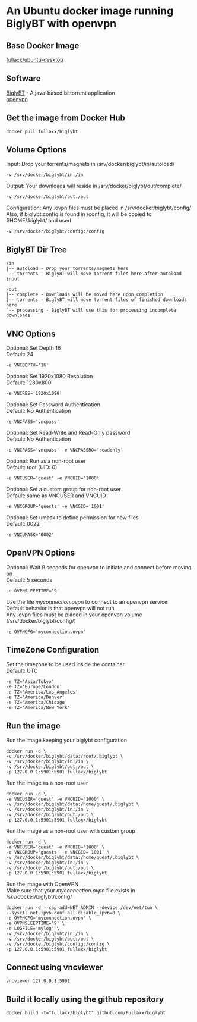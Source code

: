 # An Ubuntu docker image running BiglyBT with openvpn

## Base Docker Image
[fullaxx/ubuntu-desktop](https://hub.docker.com/r/fullaxx/ubuntu-desktop)

## Software
[BiglyBT](https://www.biglybt.com/) - A java-based bittorrent application \
[openvpn](https://openvpn.net/)

## Get the image from Docker Hub
```
docker pull fullaxx/biglybt
```

## Volume Options
Input: Drop your torrents/magnets in /srv/docker/biglybt/in/autoload/
```
-v /srv/docker/biglybt/in:/in
```
Output: Your downloads will reside in /srv/docker/biglybt/out/complete/
```
-v /srv/docker/biglybt/out:/out
```
Configuration: Any .ovpn files must be placed in /srv/docker/biglybt/config/ \
Also, if biglybt.config is found in /config, it will be copied to $HOME/.biglybt/ and used
```
-v /srv/docker/biglybt/config:/config
```

## BiglyBT Dir Tree
```
/in
|-- autoload - Drop your torrents/magnets here
`-- torrents - BiglyBT will move torrent files here after autoload input

/out
|-- complete - Downloads will be moved here upon completion
|-- torrents - BiglyBT will move torrent files of finished downloads here
`-- processing - BiglyBT will use this for processing incomplete downloads
```

## VNC Options
Optional: Set Depth 16 \
Default: 24
```
-e VNCDEPTH='16'
```
Optional: Set 1920x1080 Resolution \
Default: 1280x800
```
-e VNCRES='1920x1080'
```
Optional: Set Password Authentication \
Default: No Authentication
```
-e VNCPASS='vncpass'
```
Optional: Set Read-Write and Read-Only password \
Default: No Authentication
```
-e VNCPASS='vncpass' -e VNCPASSRO='readonly'
```
Optional: Run as a non-root user \
Default: root (UID: 0)
```
-e VNCUSER='guest' -e VNCUID='1000'
```
Optional: Set a custom group for non-root user \
Default: same as VNCUSER and VNCUID
```
-e VNCGROUP='guests' -e VNCGID='1001'
```
Optional: Set umask to define permission for new files \
Default: 0022
```
-e VNCUMASK='0002'
```

## OpenVPN Options
Optional: Wait 9 seconds for openvpn to initiate and connect before moving on \
Default: 5 seconds
```
-e OVPNSLEEPTIME='9'
```
Use the file *myconnection.ovpn* to connect to an openvpn service \
Default behavior is that openvpn will not run \
Any .ovpn files must be placed in your openvpn volume (/srv/docker/biglybt/config/)
```
-e OVPNCFG='myconnection.ovpn'
```

## TimeZone Configuration
Set the timezone to be used inside the container \
Default: UTC
```
-e TZ='Asia/Tokyo'
-e TZ='Europe/London'
-e TZ='America/Los_Angeles'
-e TZ='America/Denver'
-e TZ='America/Chicago'
-e TZ='America/New_York'
```

## Run the image
Run the image keeping your biglybt configuration
```
docker run -d \
-v /srv/docker/biglybt/data:/root/.biglybt \
-v /srv/docker/biglybt/in:/in \
-v /srv/docker/biglybt/out:/out \
-p 127.0.0.1:5901:5901 fullaxx/biglybt
```
Run the image as a non-root user
```
docker run -d \
-e VNCUSER='guest' -e VNCUID='1000' \
-v /srv/docker/biglybt/data:/home/guest/.biglybt \
-v /srv/docker/biglybt/in:/in \
-v /srv/docker/biglybt/out:/out \
-p 127.0.0.1:5901:5901 fullaxx/biglybt
```
Run the image as a non-root user with custom group
```
docker run -d \
-e VNCUSER='guest' -e VNCUID='1000' \
-e VNCGROUP='guests' -e VNCGID='1001' \
-v /srv/docker/biglybt/data:/home/guest/.biglybt \
-v /srv/docker/biglybt/in:/in \
-v /srv/docker/biglybt/out:/out \
-p 127.0.0.1:5901:5901 fullaxx/biglybt
```
Run the image with OpenVPN \
Make sure that your *myconnection.ovpn* file exists in /srv/docker/biglybt/config/
```
docker run -d --cap-add=NET_ADMIN --device /dev/net/tun \
--sysctl net.ipv6.conf.all.disable_ipv6=0 \
-e OVPNCFG='myconnection.ovpn' \
-e OVPNSLEEPTIME='9' \
-e LOGFILE='mylog' \
-v /srv/docker/biglybt/in:/in \
-v /srv/docker/biglybt/out:/out \
-v /srv/docker/biglybt/config:/config \
-p 127.0.0.1:5901:5901 fullaxx/biglybt
```

## Connect using vncviewer
```
vncviewer 127.0.0.1:5901
```

## Build it locally using the github repository
```
docker build -t="fullaxx/biglybt" github.com/Fullaxx/biglybt
```
